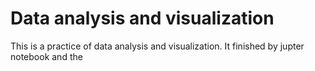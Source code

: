 # Data analysis and visualization
This is a practice of data analysis and visualization.
It finished by jupter notebook and the 
